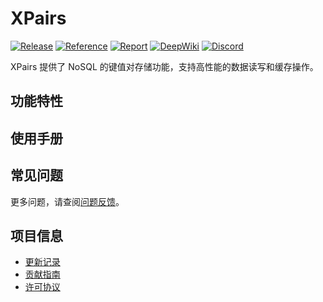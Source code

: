 # XPairs

[![Release](https://img.shields.io/github/v/tag/eframework-io/Go.CRUD?logo=github)](https://github.com/eframework-io/Go.CRUD/tags)
[![Reference](https://pkg.go.dev/badge/github.com/eframework-io/Go.CRUD/XPairs.svg)](https://pkg.go.dev/github.com/eframework-io/Go.CRUD/XPairs)
[![Report](https://goreportcard.com/badge/github.com/eframework-io/Go.CRUD)](https://goreportcard.com/report/github.com/eframework-io/Go.CRUD)
[![DeepWiki](https://img.shields.io/badge/DeepWiki-Explore-blue)](https://deepwiki.com/eframework-io/Go.CRUD)
[![Discord](https://img.shields.io/discord/1422114598835851286?label=Discord&logo=discord)](https://discord.gg/XMPx2wXSz3)

XPairs 提供了 NoSQL 的键值对存储功能，支持高性能的数据读写和缓存操作。

## 功能特性

## 使用手册

## 常见问题

更多问题，请查阅[问题反馈](../CONTRIBUTING.md#问题反馈)。

## 项目信息

- [更新记录](../CHANGELOG.md)
- [贡献指南](../CONTRIBUTING.md)
- [许可协议](../LICENSE)
